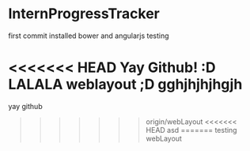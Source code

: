# InternProgressTracker

first commit
installed bower and angularjs
testing

<<<<<<< HEAD
Yay Github! :D
LALALA weblayout ;D
gghjhjhjhgjh
=======
yay github
>>>>>>> origin/webLayout
<<<<<<< HEAD
asd
=======
testing
>>>>>>> webLayout

